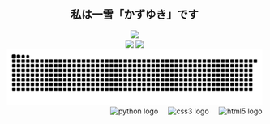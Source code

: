 <h2 align="center">私は一雪「かずゆき」です</h2>
<div align="center">
  <img src= "https://www.codewars.com/users/Benz1n_/badges/small">
</div>
  
<div align="center">
  <img src= "https://github-readme-stats.vercel.app/api/top-langs/?username=Benzin111" height="150"/>
  <img src= "https://github-readme-stats.vercel.app/api?username=Benzin111&show_icons=true&theme=merko" height="150"/>
</div>
<img src="github-user-contribution.svg"/>

<div align="right">
  <img src="https://img.shields.io/badge/Python-3776AB?logo=python&logoColor=white&style=for-the-badge" height="31" alt="python logo"  />
  <img width="12" />
  <img src="https://img.shields.io/badge/CSS3-1572B6?logo=css3&logoColor=white&style=for-the-badge" height="31" alt="css3 logo"  />
  <img width="12" />
  <img src="https://img.shields.io/badge/HTML5-E34F26?logo=html5&logoColor=white&style=for-the-badge" height="31" alt="html5 logo"  />
</div>
